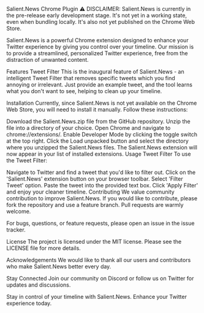 Salient.News Chrome Plugin
:warning: DISCLAIMER: Salient.News is currently in the pre-release early development stage. It's not yet in a working state, even when bundling locally. It's also not yet published on the Chrome Web Store.

Salient.News is a powerful Chrome extension designed to enhance your Twitter experience by giving you control over your timeline. Our mission is to provide a streamlined, personalized Twitter experience, free from the distraction of unwanted content.

Features
Tweet Filter
This is the inaugural feature of Salient.News - an intelligent Tweet Filter that removes specific tweets which you find annoying or irrelevant. Just provide an example tweet, and the tool learns what you don't want to see, helping to clean up your timeline.

Installation
Currently, since Salient.News is not yet available on the Chrome Web Store, you will need to install it manually. Follow these instructions:

Download the Salient.News.zip file from the GitHub repository.
Unzip the file into a directory of your choice.
Open Chrome and navigate to chrome://extensions/.
Enable Developer Mode by clicking the toggle switch at the top right.
Click the Load unpacked button and select the directory where you unzipped the Salient.News files.
The Salient.News extension will now appear in your list of installed extensions.
Usage
Tweet Filter
To use the Tweet Filter:

Navigate to Twitter and find a tweet that you'd like to filter out.
Click on the 'Salient.News' extension button on your browser toolbar.
Select 'Filter Tweet' option.
Paste the tweet into the provided text box.
Click 'Apply Filter' and enjoy your cleaner timeline.
Contributing
We value community contribution to improve Salient.News. If you would like to contribute, please fork the repository and use a feature branch. Pull requests are warmly welcome.

For bugs, questions, or feature requests, please open an issue in the issue tracker.

License
The project is licensed under the MIT license. Please see the LICENSE file for more details.

Acknowledgements
We would like to thank all our users and contributors who make Salient.News better every day.

Stay Connected
Join our community on Discord or follow us on Twitter for updates and discussions.

Stay in control of your timeline with Salient.News. Enhance your Twitter experience today.

